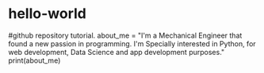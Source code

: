 # hello-world
#github repository tutorial.
about_me = "I'm a Mechanical Engineer that found a new passion in programming. I'm Specially interested in Python, for web development, Data Science and app development purposes."
print(about_me)



